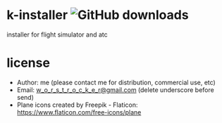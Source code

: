 # k-installer ![GitHub downloads](https://img.shields.io/github/downloads/lancard/k-installer/total)
installer for flight simulator and atc

# license
- Author: me (please contact me for distribution, commercial use, etc)
- Email: w_o_r_s_t_r_o_c_k_e_r@gmail.com (delete underscore before send)
- Plane icons created by Freepik - Flaticon: https://www.flaticon.com/free-icons/plane
